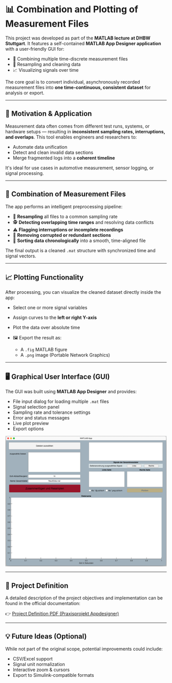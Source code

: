 <!--Copyright Andrik Seeger 2022 -->

# 📊 Combination and Plotting of Measurement Files

This project was developed as part of the **MATLAB lecture at DHBW Stuttgart**.
It features a self-contained **MATLAB App Designer application** with a user-friendly GUI for:

* 📁 Combining multiple time-discrete measurement files
* 🔁 Resampling and cleaning data
* 📈 Visualizing signals over time

The core goal is to convert individual, asynchronously recorded measurement files into **one time-continuous, consistent dataset** for analysis or export.

---

## 🧠 Motivation & Application

Measurement data often comes from different test runs, systems, or hardware setups — resulting in **inconsistent sampling rates, interruptions, and overlaps**.
This tool enables engineers and researchers to:

* Automate data unification
* Detect and clean invalid data sections
* Merge fragmented logs into a **coherent timeline**

It's ideal for use cases in automotive measurement, sensor logging, or signal processing.

---

## 🔧 Combination of Measurement Files

The app performs an intelligent preprocessing pipeline:

* 🔄 **Resampling** all files to a common sampling rate
* 🕵️ **Detecting overlapping time ranges** and resolving data conflicts
* ⚠️ **Flagging interruptions or incomplete recordings**
* 🧹 **Removing corrupted or redundant sections**
* 🧩 **Sorting data chronologically** into a smooth, time-aligned file

The final output is a cleaned `.mat` structure with synchronized time and signal vectors.

---

## 📈 Plotting Functionality

After processing, you can visualize the cleaned dataset directly inside the app:

* Select one or more signal variables
* Assign curves to the **left or right Y-axis**
* Plot the data over absolute time
* 🖼️ Export the result as:

  * A `.fig` MATLAB figure
  * A `.png` image (Portable Network Graphics)

---

## 🖥️ Graphical User Interface (GUI)

The GUI was built using **MATLAB App Designer** and provides:

* File input dialog for loading multiple `.mat` files
* Signal selection panel
* Sampling rate and tolerance settings
* Error and status messages
* Live plot preview
* Export options

<p align="center">
<img src="https://github.com/AndrikSeeger/MATLAB_Measurement_File_Combination/blob/main/Ressources/GUI_Layout.png"/>
</p>

---

## 📄 Project Definition

A detailed description of the project objectives and implementation can be found in the official documentation:

👉 [Project Definition PDF (Praxisprojekt Appdesigner)](https://github.com/AndrikSeeger/MATLAB_Measurement_File_Combination/blob/main/Ressources/Praxisprojekt_Appdesigner.pdf)

---

## 💡 Future Ideas (Optional)

While not part of the original scope, potential improvements could include:

* CSV/Excel support
* Signal unit normalization
* Interactive zoom & cursors
* Export to Simulink-compatible formats
